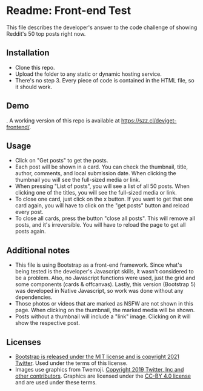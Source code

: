 # Readme: Front-end Test

This file describes the developer's answer to the code challenge of showing Reddit's 50 top posts right now.

## Installation

- Clone this repo.
- Upload the folder to any static or dynamic hosting service.
- There's no step 3. Every piece of code is contained in the HTML file, so it should work.

## Demo
.
A working version of this repo is available at https://szz.cl/deviget-frontend/.

## Usage

- Click on "Get posts" to get the posts.
- Each post will be shown in a card. You can check the thumbnail, title, author, comments, and local submission date. When clicking the thumbnail you will see the full-sized media or link.
- When pressing "List of posts", you will see a list of all 50 posts. When clicking one of the titles, you will see the full-sized media or link.
- To close one card, just click on the x button. If you want to get that one card again, you will have to click on the "get posts" button and reload every post.
- To close all cards, press the button "close all posts". This will remove all posts, and it's irreversible. You will have to reload the page to get all posts again.

## Additional notes

- This file is using Bootstrap as a front-end framework. Since what's being tested is the developer's Javascript skills, it wasn't considered to be a problem. Also, no Javascript functions were used, just the grid and some components (cards & offcanvas). Lastly, this version (Bootstrap 5) was developed in Native Javascript, so work was done without any dependencies.
- Those photos or videos that are marked as NSFW are not shown in this page. When clicking on the thumbnail, the marked media will be shown.
- Posts without a thumbnail will include a "link" image. Clicking on it will show the respective post.

## Licenses

- [Bootstrap is released under the MIT license and is copyright 2021 Twitter](https://getbootstrap.com/docs/4.0/about/license/). Used under the terms of this license.
- Images use graphics from Twemoji. [Copyright 2019 Twitter, Inc and other contributors](https://github.com/twitter/twemoji). Graphics are licensed under the [CC-BY 4.0 license](https://creativecommons.org/licenses/by/4.0/) and are used under these terms.
